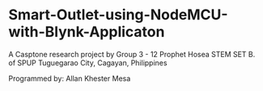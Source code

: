 # Smart-Outlet-using-NodeMCU-with-Blynk-Applicaton
A Casptone research project by Group 3 - 12 Prophet Hosea STEM SET B. of SPUP Tuguegarao City, Cagayan, Philippines



Programmed by: 
Allan Khester Mesa
